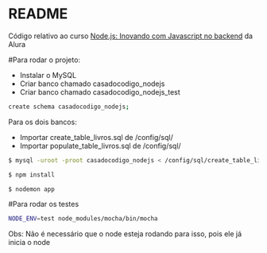# README #

Código relativo ao curso [Node.js: Inovando com Javascript no backend](https://cursos.alura.com.br/course/node-js) da Alura

#Para rodar o projeto:

- Instalar o MySQL
- Criar banco chamado casadocodigo_nodejs
- Criar banco chamado casadocodigo_nodejs_test

```bash
create schema casadocodigo_nodejs;
```

Para os dois bancos:
- Importar create_table_livros.sql de /config/sql/
- Importar populate_table_livros.sql de /config/sql/

```bash
$ mysql -uroot -proot casadocodigo_nodejs < /config/sql/create_table_livros.sql
```

```bash
$ npm install
```

```bash
$ nodemon app
```

#Para rodar os testes

```bash
NODE_ENV=test node_modules/mocha/bin/mocha
```
Obs: Não é necessário que o node esteja rodando para isso, pois ele já inicia o node

